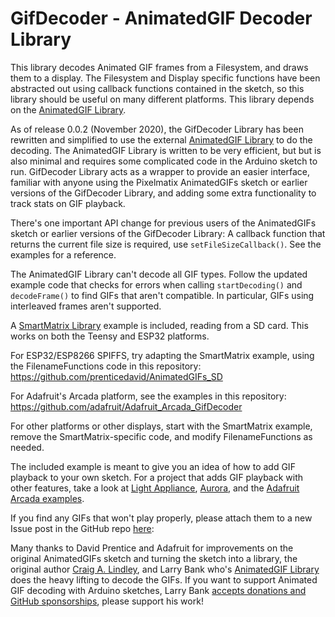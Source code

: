 GifDecoder - AnimatedGIF Decoder Library
========================================
This library decodes Animated GIF frames from a Filesystem, and draws them to a display.  The Filesystem and Display specific functions have been abstracted out using callback functions contained in the sketch, so this library should be useful on many different platforms.  This library depends on the [AnimatedGIF Library](https://github.com/bitbank2/AnimatedGIF).

As of release 0.0.2 (November 2020), the GifDecoder Library has been rewritten and simplified to use the external [AnimatedGIF Library](https://github.com/bitbank2/AnimatedGIF) to do the decoding.  The AnimatedGIF Library is written to be very efficient, but but is also minimal and requires some complicated code in the Arduino sketch to run.  GifDecoder Library acts as a wrapper to provide an easier interface, familiar with anyone using the Pixelmatix AnimatedGIFs sketch or earlier versions of the GifDecoder Library, and adding some extra functionality to track stats on GIF playback.

There's one important API change for previous users of the AnimatedGIFs sketch or earlier versions of the GifDecoder Library: A callback function that returns the current file size is required, use `setFileSizeCallback()`.  See the examples for a reference.

The AnimatedGIF Library can't decode all GIF types.  Follow the updated example code that checks for errors when calling `startDecoding()` and `decodeFrame()` to find GIFs that aren't compatible.  In particular, GIFs using interleaved frames aren't supported.

A [SmartMatrix Library](http://docs.pixelmatix.com/SmartMatrix/index.html) example is included, reading from a SD card.  This works on both the Teensy and ESP32 platforms.

For ESP32/ESP8266 SPIFFS, try adapting the SmartMatrix example, using the FilenameFunctions code in this repository: https://github.com/prenticedavid/AnimatedGIFs_SD

For Adafruit's Arcada platform, see the examples in this repository: https://github.com/adafruit/Adafruit_Arcada_GifDecoder

For other platforms or other displays, start with the SmartMatrix example, remove the SmartMatrix-specific code, and modify FilenameFunctions as needed.

The included example is meant to give you an idea of how to add GIF playback to your own sketch.  For a project that adds GIF playback with other features, take a look at [Light Appliance](https://github.com/CraigLindley/LightAppliance), [Aurora](https://github.com/pixelmatix/aurora), and the [Adafruit Arcada examples](https://github.com/adafruit/Adafruit_Arcada_GifDecoder/tree/master/examples).

If you find any GIFs that won't play properly, please attach them to a new Issue post in the GitHub repo [here](https://github.com/pixelmatix/AnimatedGIFs/issues):

Many thanks to David Prentice and Adafruit for improvements on the original AnimatedGIFs sketch and turning the sketch into a library, the original author [Craig A. Lindley](http://www.craigandheather.net/celelightappliance.html), and Larry Bank who's [AnimatedGIF Library](https://github.com/bitbank2/AnimatedGIF) does the heavy lifting to decode the GIFs.  If you want to support Animated GIF decoding with Arduino sketches, Larry Bank [accepts donations and GitHub sponsorships](https://github.com/bitbank2/AnimatedGIF), please support his work!
